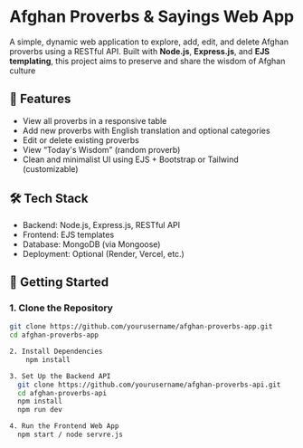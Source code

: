 # Afghan Proverbs & Sayings Web App

A simple, dynamic web application to explore, add, edit, and delete Afghan proverbs using a RESTful API. Built with **Node.js**, **Express.js**, and **EJS templating**, this project aims to preserve and share the wisdom of Afghan culture

## 🌟 Features

- View all proverbs in a responsive table
- Add new proverbs with English translation and optional categories
- Edit or delete existing proverbs
- View “Today's Wisdom” (random proverb)
- Clean and minimalist UI using EJS + Bootstrap or Tailwind (customizable)

## 🛠 Tech Stack

- Backend: Node.js, Express.js, RESTful API
- Frontend: EJS templates
- Database: MongoDB (via Mongoose)
- Deployment: Optional (Render, Vercel, etc.)

## 🚀 Getting Started

### 1. Clone the Repository

```bash
git clone https://github.com/yourusername/afghan-proverbs-app.git
cd afghan-proverbs-app

2. Install Dependencies
    npm install

3. Set Up the Backend API
  git clone https://github.com/yourusername/afghan-proverbs-api.git
  cd afghan-proverbs-api
  npm install
  npm run dev

4. Run the Frontend Web App
  npm start / node servre.js
